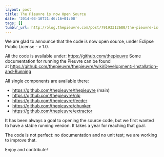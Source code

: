 ```yaml
---
layout: post
title: The Pieuvre is now Open Source
date: '2014-03-10T21:46:16+01:00'
tags: []
tumblr_url: http://blog.thepieuvre.com/post/79193312680/the-pieuvre-is-now-open-source
---
```

We are glad to announce that the code is now open source, under Eclipse Public License - v 1.0.

All the code is available under: https://github.com/thepieuvre
Some documentation for running the Pieuvre can be found at https://github.com/thepieuvre/thepieuvre/wiki/Development:-Installation-and-Running

All single components are available there:
 * https://github.com/thepieuvre/thepieuvre (main)
 * https://github.com/thepieuvre/nlp
 * https://github.com/thepieuvre/feeder
 * https://github.com/thepieuvre/chunker
 * https://github.com/thepieuvre/extractor

It has been always a goal to opening the source code, but we first wanted to have a stable running version. It takes a year for reaching that goal.

The code is not perfect: no documentation and no unit test; we are working to improve that.

Enjoy and contribute!
